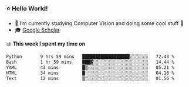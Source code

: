 ### ⭐️ Hello World!

<!--
**hologerry/hologerry** is a ✨ _special_ ✨ repository because its `README.md` (this file) appears on your GitHub profile.

Here are some ideas to get you started:

- 🔭 I’m currently working and studying on Computer Vision
- 🌱 I’m currently learning at Peking University
- 💬 Ask me about 
- 📫 How to reach me: E-mail
- 😄 Pronouns: he/his
- ⚡ Fun fact: Music is the Power
-->


- 🔭 I’m currently studying Computer Vision and doing some cool stuff 🤖
- 🎓 [Google Scholar](https://scholar.google.com/citations?user=3ykqW9wAAAAJ&hl=en)


📊 **This week I spent my time on**

<!--START_SECTION:waka-->

```txt
Python       9 hrs 59 mins   ██████████████████░░░░░░░   72.43 %
Bash         1 hr 59 mins    ███▓░░░░░░░░░░░░░░░░░░░░░   14.44 %
YAML         43 mins         █▒░░░░░░░░░░░░░░░░░░░░░░░   05.21 %
HTML         34 mins         █░░░░░░░░░░░░░░░░░░░░░░░░   04.16 %
Text         12 mins         ▒░░░░░░░░░░░░░░░░░░░░░░░░   01.56 %
```

<!--END_SECTION:waka-->
